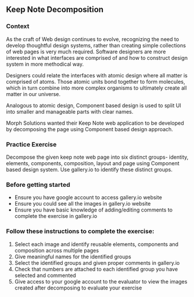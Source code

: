 ## Keep Note Decomposition

### Context

As the craft of Web design continues to evolve, recognizing the need to develop thoughtful design systems, rather than creating simple collections of web pages is very much required. Software designers are more interested in what interfaces are comprised of and how to construct design system in more methodical way.​

Designers could relate the interfaces with atomic design where all matter is comprised of atoms. Those atomic units bond together to form molecules, which in turn combine into more complex organisms to ultimately create all matter in our universe. ​

Analogous to atomic design, Component based design is used to split UI into smaller and manageable parts with clear names.​

​Morph Solutions wanted their Keep Note web application to be developed by decomposing the page using Component based design approach.​

### Practice Exercise
 
Decompose the given keep note web page into six distinct groups- identity, elements, components, composition, layout and page using Component based design system. Use gallery.io to identify these distinct groups. 

### Before getting started

- Ensure you have google account to access gallery.io website​
- Ensure you could see all the images in gallery.io website
- Ensure you have basic knowledge of adding/editing comments to complete the exercise in gallery.io

### Follow these instructions to complete the exercise:

1. Select each image and identify reusable elements, components and composition across multiple pages​
2. Give meaningful names for the identified groups​
3. Select the identified groups and given proper comments in gallery.io​
4. Check that numbers are attached to each identified group you have selected and commented​
5. Give access to your google account to the evaluator to view the images created after decomposing to evaluate your exercise​
